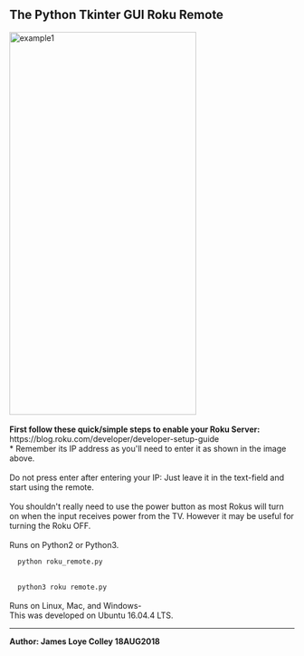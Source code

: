 ## The Python Tkinter GUI Roku Remote
<img src="https://github.com/rootVIII/roku_remote/blob/master/screenshot.png" alt="example1" height="675" width="330">
<br><br>
<b>First follow these quick/simple steps to enable your Roku Server:</b>
<br>
https://blog.roku.com/developer/developer-setup-guide
<br>
* Remember its IP address as you'll need to enter it as shown in the image above.
<br><br>
Do not press enter after entering your IP: Just leave it in the text-field and start using the remote.
<br><br>
You shouldn't really need to use the power button as most Rokus will turn on when the input receives power from the TV. However it may be useful for turning the Roku OFF.
<br><br>
Runs on Python2 or Python3.
<br>
<code>
  python roku_remote.py
</code>
<br>
<code>
  python3 roku remote.py
</code>
<br>
Runs on Linux, Mac, and Windows-
<br>
This was developed on Ubuntu 16.04.4 LTS.
<hr>
<b>Author: James Loye Colley  18AUG2018</b><br>
